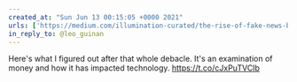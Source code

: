 ```yaml
---
created_at: "Sun Jun 13 00:15:05 +0000 2021"
urls: ['https://medium.com/illumination-curated/the-rise-of-fake-news-be8c2e32c0e?sk=35ab14fccf6acf156cde742d7f71d31e']
in_reply_to: @leo_guinan
---
```


Here's what I figured out after that whole debacle. It's an examination of money and how it has impacted technology.
https://t.co/cJxPuTVCIb